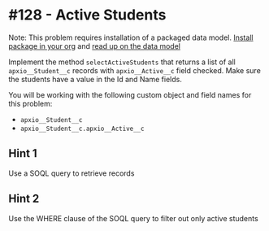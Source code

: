 # #128 - Active Students

Note: This problem requires installation of a packaged data model. [Install package in your org](https://login.salesforce.com/packaging/installPackage.apexp?p0=04t5f000000Gx6CAAS) and [read up on the data model](https://gist.github.com/maujood/9bca1e95a9fe39b1cb881a116873d83e)

Implement the method <code>selectActiveStudents</code> that returns a list of all <code>apxio__Student__c</code> records with <code>apxio__Active__c</code> field checked. Make sure the students have a value in the Id and Name fields.

You will be working with the following custom object and field names for this problem:

- <code>apxio__Student__c</code></br>
- <code>apxio__Student__c.apxio__Active__c</code>

## Hint 1

Use a SOQL query to retrieve records

## Hint 2

Use the WHERE clause of the SOQL query to filter out only active students